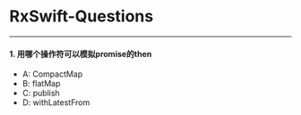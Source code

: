 # RxSwift-Questions

----


#### 1. 用哪个操作符可以模拟promise的then

- A: CompactMap
- B: flatMap
- C: publish
- D: withLatestFrom

